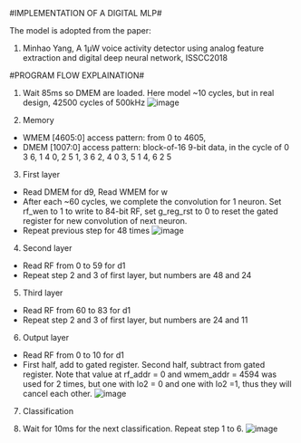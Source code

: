 #IMPLEMENTATION OF A DIGITAL MLP#

The model is adopted from the paper:
1. Minhao Yang, A 1μW voice activity detector using analog feature extraction and digital deep neural network, ISSCC2018


#PROGRAM FLOW EXPLAINATION#

1.	Wait 85ms so DMEM are loaded. Here model ~10 cycles, but in real design, 42500 cycles of 500kHz
![image](https://github.com/user-attachments/assets/ad7ed595-faf5-49b4-947b-7062ae2fe9d5)

 
2.	Memory
-	WMEM [4605:0] access pattern: from 0 to 4605,
-	DMEM [1007:0]	 access pattern:	block-of-16 9-bit data, in the cycle of 0 3 6, 1 4 0, 2 5 1, 3 6 2, 4 0 3, 5 1 4, 6 2 5

3.	First layer
-	Read DMEM for d9, Read WMEM for w
-	After each ~60 cycles, we complete the convolution for 1 neuron. Set rf_wen to 1 to write to 84-bit RF, set g_reg_rst to 0 to reset the gated register for new convolution of next neuron.
-	Repeat previous step for 48 times
![image](https://github.com/user-attachments/assets/2bcabc29-300a-4f71-a069-27b91738a9c3)
 
4.	Second layer
-	Read RF from 0 to 59 for d1
-	Repeat step 2 and 3 of first layer, but numbers are 48 and 24

5.	Third layer
-	Read RF from 60 to 83 for d1
-	Repeat step 2 and 3 of first layer, but numbers are 24 and 11

6.	Output layer
-	Read RF from 0 to 10 for d1
-	First half, add to gated register. Second half, subtract from gated register. Note that value at rf_addr = 0 and wmem_addr = 4594 was used for 2 times, but one with lo2 = 0 and one with lo2 =1, thus they will cancel each other. 
![image](https://github.com/user-attachments/assets/b6db8eb5-215e-47b3-a0f5-dacd8538b889)

7.	Classification

8.	Wait for 10ms for the next classification. Repeat step 1 to 6.
![image](https://github.com/user-attachments/assets/c664b3fb-a928-488a-9aec-9266312d7c58)


